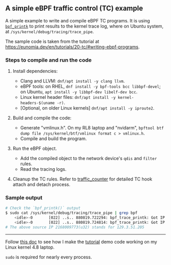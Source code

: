
## A simple eBPF traffic control (TC) example

A simple example to write and compile eBPF TC programs. It is using [`bpf_printk`](https://docs.ebpf.io/ebpf-library/libbpf/ebpf/bpf_printk/) to print results to the kernel trace log, where on Ubuntu system, at `/sys/kernel/debug/tracing/trace_pipe`.

The sample code is taken from the tutorial at https://eunomia.dev/en/tutorials/20-tc/#writing-ebpf-programs.

### Steps to compile and run the code
1. Install dependencies:
    - Clang and LLVM: `dnf/apt install -y clang llvm`.
    - eBPF tools: on RHEL, `dnf install -y bpf-tools bcc libbpf-devel`; on Ubuntu, `apt install -y libbpf-dev libelf-dev bcc`.
    - Linux kernel header files: `dnf/apt install -y kernel-headers-$(uname -r)`.
    - [Optional, on older Linux kernels] `dnf/apt install -y iproute2`.
2. Build and compile the code:
   - Generate "vmlinux.h".
     On my RL8 laptop and "nvidarm", `bpftool btf dump file /sys/kernel/btf/vmlinux format c > vmlinux.h`.
   - Compile and build the program.

3. Run the eBPF object.
   - Add the compiled object to the network device's `qdis` and `filter` rules.
   - Read the tracing logs.
4. Cleanup the TC rules. Refer to [traffic_counter](../traffic_counter/README.md) for detailed TC hook attach and detach process.



### Sample output

```bash
# Check the `bpf_printk()` output 
$ sudo cat /sys/kernel/debug/tracing/trace_pipe | grep bpf
    <idle>-0       [022] ..s.. 880819.722294: bpf_trace_printk: Got IP packet: [src IP: 2168009773], tot_len: 52, ttl: 59
    <idle>-0       [022] ..s.. 880819.724814: bpf_trace_printk: Got IP packet: [src IP: 2168009773], tot_len: 52, ttl: 59
# The above source IP 2168009773(u32) stands for 129.3.51.205
```



---
Follow [this doc](https://docs.google.com/document/d/1HD9Kl1NmDHEd3fA-lk71VtIeaRk823jnvbbTyF6ozoM/edit?tab=t.1mdhq355iate#heading=h.txbm8aif3pua) to see how I make the [tutorial](https://docs.google.com/document/d/1HD9Kl1NmDHEd3fA-lk71VtIeaRk823jnvbbTyF6ozoM/edit?tab=t.1mdhq355iate#heading=h.txbm8aif3pua) demo code working on my Linux kernel 4.8 laptop.

`sudo` is required for nearly every process.

